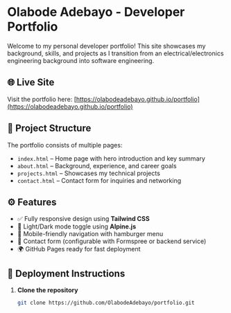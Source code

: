 # Olabode Adebayo - Developer Portfolio

Welcome to my personal developer portfolio! This site showcases my background, skills, and projects as I transition from an electrical/electronics engineering background into software engineering.

## 🌐 Live Site

Visit the portfolio here: [https://olabodeadebayo.github.io/portfolio](https://olabodeadebayo.github.io/portfolio)

## 📁 Project Structure

The portfolio consists of multiple pages:

- `index.html` – Home page with hero introduction and key summary
- `about.html` – Background, experience, and career goals
- `projects.html` – Showcases my technical projects
- `contact.html` – Contact form for inquiries and networking

## ⚙️ Features

- ✅ Fully responsive design using **Tailwind CSS**
- 🌙 Light/Dark mode toggle using **Alpine.js**
- 📱 Mobile-friendly navigation with hamburger menu
- 📨 Contact form (configurable with Formspree or backend service)
- 🌍 GitHub Pages ready for fast deployment

## 🚀 Deployment Instructions

1. **Clone the repository**  
   ```bash
   git clone https://github.com/OlabodeAdebayo/portfolio.git
